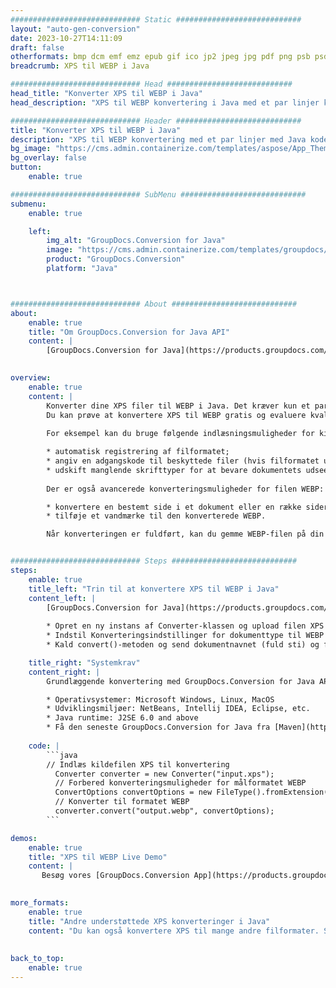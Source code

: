 ```yaml
---
############################# Static ############################
layout: "auto-gen-conversion"
date: 2023-10-27T14:11:09
draft: false
otherformats: bmp dcm emf emz epub gif ico jp2 jpeg jpg pdf png psb psd svg svgz tex tga tif tiff webp wmf wmz xps
breadcrumb: XPS til WEBP i Java

############################# Head ############################
head_title: "Konverter XPS til WEBP i Java"
head_description: "XPS til WEBP konvertering i Java med et par linjer kode. Konverter over 160 filformater ved hjælp af GroupDocs dokumentkonverterings-API for Java"

############################# Header ############################
title: "Konverter XPS til WEBP i Java"
description: "XPS til WEBP konvertering med et par linjer med Java kode"
bg_image: "https://cms.admin.containerize.com/templates/aspose/App_Themes/V3/images/bg/header1.png"
bg_overlay: false
button:
    enable: true

############################# SubMenu ############################
submenu:
    enable: true

    left:
        img_alt: "GroupDocs.Conversion for Java"
        image: "https://cms.admin.containerize.com/templates/groupdocs/images/product-logos/90x90-noborder/groupdocs-conversion-java.png"
        product: "GroupDocs.Conversion"
        platform: "Java"



############################# About ############################
about:
    enable: true
    title: "Om GroupDocs.Conversion for Java API"
    content: |
        [GroupDocs.Conversion for Java](https://products.groupdocs.com/conversion/java/) er en avanceret filformatkonverterings-API til konvertering mellem populære billed- og dokumentformater såsom Microsoft Office, OpenDocument, PDF, HTML, e-mail, CAD. og meget mere med blot et par linjer kode. Den native API registrerer automatisk formaterne af de originale dokumenter og tilbyder mange muligheder for at tilpasse de konverterede dokumenter. Sammen med funktionen til at udtrække information fra et dokument, understøtter den også caching af konverteringsresultaterne til den lokale disk som standard. Enhver form for cachelagring kan dog understøttes ved at implementere de passende grænseflader - Amazon S3, Dropbox, Google Drive, Windows Azure, Reddis eller andre.
    

overview:
    enable: true
    content: |
        Konverter dine XPS filer til WEBP i Java. Det kræver kun et par linjer med Java kode på enhver platform efter eget valg, såsom Windows, Linux, macOS.
        Du kan prøve at konvertere XPS til WEBP gratis og evaluere kvaliteten af ​​konverteringsresultaterne. Sammen med simple filkonverteringsscripts kan du prøve mere sofistikerede muligheder for at indlæse XPS-kildefilen og gemme WEBP-outputtet. 
        
        For eksempel kan du bruge følgende indlæsningsmuligheder for kilden XPS:

        * automatisk registrering af filformatet;
        * angiv en adgangskode til beskyttede filer (hvis filformatet understøtter det);
        * udskift manglende skrifttyper for at bevare dokumentets udseende.
        
        Der er også avancerede konverteringsmuligheder for filen WEBP:

        * konvertere en bestemt side i et dokument eller en række sider;
        * tilføje et vandmærke til den konverterede WEBP.

        Når konverteringen er fuldført, kan du gemme WEBP-filen på din lokale filsti eller på et tredjepartslager såsom FTP, Amazon S3, Google Drive, Dropbox osv. Bemærk venligst - for at konvertere XPS til WEBP, behøver du ikke installere yderligere software, såsom MS Office, Open Office, Adobe Acrobat Reader osv.


############################# Steps ############################
steps:
    enable: true
    title_left: "Trin til at konvertere XPS til WEBP i Java"
    content_left: |
        [GroupDocs.Conversion for Java](https://products.groupdocs.com/conversion/java/) giver udviklere mulighed for nemt at konvertere XPS fil til WEBP med et par linjer kode.
        
        * Opret en ny instans af Converter-klassen og upload filen XPS med den fulde sti
        * Indstil Konverteringsindstillinger for dokumenttype til WEBP
        * Kald convert()-metoden og send dokumentnavnet (fuld sti) og formatet (WEBP) som en parameter

    title_right: "Systemkrav"
    content_right: |
        Grundlæggende konvertering med GroupDocs.Conversion for Java API kan udføres med blot et par linjer kode. Vores API'er understøttes på alle større platforme og operativsystemer. Før du udfører koden nedenfor, skal du sørge for, at du har følgende forudsætninger installeret på dit system.

        * Operativsystemer: Microsoft Windows, Linux, MacOS
        * Udviklingsmiljøer: NetBeans, Intellij IDEA, Eclipse, etc.
        * Java runtime: J2SE 6.0 and above
        * Få den seneste GroupDocs.Conversion for Java fra [Maven](https://repository.groupdocs.com/webapp/#/artifacts/browse/tree/General/repo/com/groupdocs/groupdocs-conversion)
         
    code: |
        ```java    
        // Indlæs kildefilen XPS til konvertering
          Converter converter = new Converter("input.xps");
          // Forbered konverteringsmuligheder for målformatet WEBP
          ConvertOptions convertOptions = new FileType().fromExtension("webp").getConvertOptions();
          // Konverter til formatet WEBP
          converter.convert("output.webp", convertOptions);
        ```

demos:
    enable: true
    title: "XPS til WEBP Live Demo"
    content: |
       Besøg vores [GroupDocs.Conversion App](https://products.groupdocs.app/conversion/family) websted, og prøv XPS til WEBP konvertering nu. Den gratis demo har følgende fordele
          

more_formats:
    enable: true
    title: "Andre understøttede XPS konverteringer i Java"
    content: "Du kan også konvertere XPS til mange andre filformater. Se venligst listen nedenfor."
       
       
back_to_top:
    enable: true
---
```

